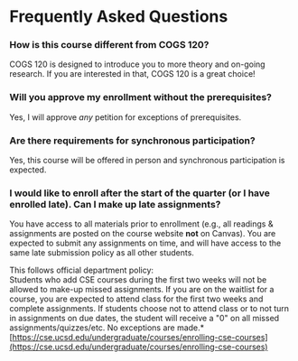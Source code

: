 # Frequently Asked Questions

### How is this course different from COGS 120? 

COGS 120 is designed to introduce you to more theory and on-going research. If you are interested in that, COGS 120 is a great choice! 

### Will you approve my enrollment without the prerequisites?

Yes, I will approve *any* petition for exceptions of prerequisites. 

### Are there requirements for synchronous participation?

Yes, this course will be offered in person and synchronous participation is expected.

### I would like to enroll after the start of the quarter (or I have enrolled late). Can I make up late assignments? 

You have access to all materials prior to enrollment (e.g., all readings & assignments are posted on the course website **not** on Canvas). You are expected to submit any assignments on time, and will have access to the same late submission policy as all other students.   

This follows official department policy:   
Students who add CSE courses during the first two weeks will not be allowed to make-up missed assignments. If you are on the waitlist for a course, you are expected to attend class for the first two weeks and complete assignments. If students choose not to attend class or to not turn in assignments on due dates, the student will receive a "0" on all missed assignments/quizzes/etc. No exceptions are made.*   
[https://cse.ucsd.edu/undergraduate/courses/enrolling-cse-courses](https://cse.ucsd.edu/undergraduate/courses/enrolling-cse-courses)   
